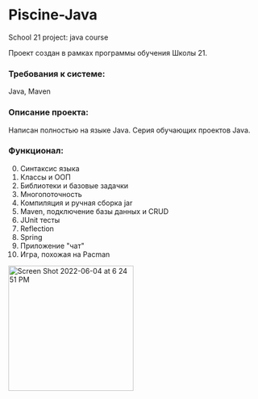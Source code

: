 # Piscine-Java
School 21 project: java course

Проект создан в рамках программы обучения Школы 21.

### Требования к системе:
Java, Maven

### Описание проекта:
Написан полностью на языке Java. Серия обучающих проектов Java.

### Функционал:
0. Синтаксис языка
1. Классы и ООП
2. Библиотеки и базовые задачки
3. Многопоточность
4. Компиляция и ручная сборка jar
5. Maven, подключение базы данных и CRUD
6. JUnit тесты
7. Reflection
8. Spring
9. Приложение "чат"
10. Игра, похожая на Pacman

<img width="248" alt="Screen Shot 2022-06-04 at 6 24 51 PM" src="https://user-images.githubusercontent.com/46578554/172011838-221c3a46-800b-4adf-8558-7f6291af4e9c.png">

